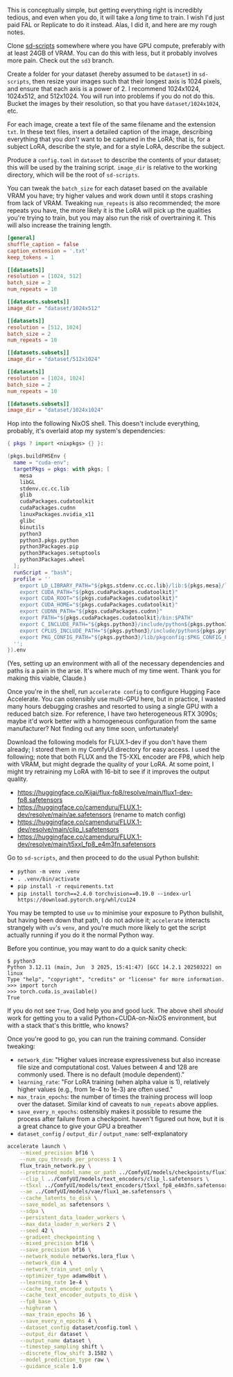 This is conceptually simple, but getting everything right is incredibly tedious, and even when you do, it will take a _long_ time to train. I wish I'd just paid FAL or Replicate to do it instead. Alas, I did it, and here are my rough notes.

<!-- more -->

Clone [sd-scripts](https://github.com/kohya-ss/sd-scripts) somewhere where you have GPU compute, preferably with at least 24GB of VRAM. You can do this with less, but it probably involves more pain. Check out the `sd3` branch.

Create a folder for your dataset (hereby assumed to be `dataset`) in `sd-scripts`, then resize your images such that their longest axis is 1024 pixels, and ensure that each axis is a power of 2. I recommend 1024x1024, 1024x512, and 512x1024. You will run into problems if you do not do this. Bucket the images by their resolution, so that you have `dataset/1024x1024`, etc.

For each image, create a text file of the same filename and the extension `txt`. In these text files, insert a detailed caption of the image, describing everything that you _don't_ want to be captured in the LoRA; that is, for a subject LoRA, describe the style, and for a style LoRA, describe the subject.

Produce a `config.toml` in `dataset` to describe the contents of your dataset; this will be used by the training script. `image_dir` is relative to the working directory, which will be the root of `sd-scripts`.

You can tweak the `batch_size` for each dataset based on the available VRAM you have; try higher values and work down until it stops crashing from lack of VRAM.
Tweaking `num_repeats` is also recommended; the more repeats you have, the more likely it is the LoRA will pick up the qualities you're trying to train, but you may also run the risk of overtraining it. This will also increase the training length.

```toml
[general]
shuffle_caption = false
caption_extension = '.txt'
keep_tokens = 1

[[datasets]]
resolution = [1024, 512]
batch_size = 2
num_repeats = 10

[[datasets.subsets]]
image_dir = "dataset/1024x512"

[[datasets]]
resolution = [512, 1024]
batch_size = 2
num_repeats = 10

[[datasets.subsets]]
image_dir = "dataset/512x1024"

[[datasets]]
resolution = [1024, 1024]
batch_size = 2
num_repeats = 10

[[datasets.subsets]]
image_dir = "dataset/1024x1024"
```

Hop into the following NixOS shell. This doesn't include everything, probably, it's overlaid atop my system's dependencies:

```nix
{ pkgs ? import <nixpkgs> {} }:

(pkgs.buildFHSEnv {
  name = "cuda-env";
  targetPkgs = pkgs: with pkgs; [
    mesa
    libGL
    stdenv.cc.cc.lib
    glib
    cudaPackages.cudatoolkit
    cudaPackages.cudnn
    linuxPackages.nvidia_x11
    glibc
    binutils
    python3
    python3.pkgs.python
    python3Packages.pip
    python3Packages.setuptools
    python3Packages.wheel
  ];
  runScript = "bash";
  profile = ''
    export LD_LIBRARY_PATH="${pkgs.stdenv.cc.cc.lib}/lib:${pkgs.mesa}/lib:${pkgs.libGL}/lib:${pkgs.glib.out}/lib:${pkgs.cudaPackages.cudatoolkit}/lib:${pkgs.cudaPackages.cudnn}/lib:${pkgs.linuxPackages.nvidia_x11}/lib:$LD_LIBRARY_PATH"
    export CUDA_PATH="${pkgs.cudaPackages.cudatoolkit}"
    export CUDA_ROOT="${pkgs.cudaPackages.cudatoolkit}"
    export CUDA_HOME="${pkgs.cudaPackages.cudatoolkit}"
    export CUDNN_PATH="${pkgs.cudaPackages.cudnn}"
    export PATH="${pkgs.cudaPackages.cudatoolkit}/bin:$PATH"
    export C_INCLUDE_PATH="${pkgs.python3}/include/python${pkgs.python3.pythonVersion}:$C_INCLUDE_PATH"
    export CPLUS_INCLUDE_PATH="${pkgs.python3}/include/python${pkgs.python3.pythonVersion}:$CPLUS_INCLUDE_PATH"
    export PKG_CONFIG_PATH="${pkgs.python3}/lib/pkgconfig:$PKG_CONFIG_PATH"
  '';
}).env
```

(Yes, setting up an environment with all of the necessary dependencies and paths is a pain in the arse. It's where much of my time went. Thank you for making this viable, Claude.)

Once you're in the shell, run `accelerate config` to configure Hugging Face Accelerate. You can ostensibly use multi-GPU here, but in practice, I wasted many hours debugging crashes and resorted to using a single GPU with a reduced batch size. For reference, I have two heterogeneous RTX 3090s; maybe it'd work better with a homogeneous configuration from the same manufacturer? Not finding out any time soon, unfortunately!

Download the following models for FLUX.1-dev if you don't have them already; I stored them in my ComfyUI directory for easy access. I used the following; note that both FLUX and the T5-XXL encoder are FP8, which help with VRAM, but might degrade the quality of your LoRA. At some point, I might try retraining my LoRA with 16-bit to see if it improves the output quality.

- <https://huggingface.co/Kijai/flux-fp8/resolve/main/flux1-dev-fp8.safetensors>
- <https://huggingface.co/camenduru/FLUX.1-dev/resolve/main/ae.safetensors> (rename to match config)
- <https://huggingface.co/camenduru/FLUX.1-dev/resolve/main/clip_l.safetensors>
- <https://huggingface.co/camenduru/FLUX.1-dev/resolve/main/t5xxl_fp8_e4m3fn.safetensors>

Go to `sd-scripts`, and then proceed to do the usual Python bullshit:

- `python -m venv .venv`
- `. .venv/bin/activate`
- `pip install -r requirements.txt`
- `pip install torch==2.4.0 torchvision==0.19.0 --index-url https://download.pytorch.org/whl/cu124`

You may be tempted to use `uv` to minimise your exposure to Python bullshit, but having been down that path, I do not advise it; `accelerate` interacts strangely with `uv`'s `venv`, and you're much more likely to get the script actually running if you do it the normal Python way.

Before you continue, you may want to do a quick sanity check:

```
$ python3
Python 3.12.11 (main, Jun  3 2025, 15:41:47) [GCC 14.2.1 20250322] on linux
Type "help", "copyright", "credits" or "license" for more information.
>>> import torch
>>> torch.cuda.is_available()
True
```

If you do not see `True`, God help you and good luck. The above shell _should_ work for getting you to a valid Python+CUDA-on-NixOS environment, but with a stack that's this brittle, who knows?

Once you're good to go, you can run the training command. Consider tweaking:

- `network_dim`: "Higher values increase expressiveness but also increase file size and computational cost. Values between 4 and 128 are commonly used. There is no default (module dependent)."
- `learning_rate`: "For LoRA training (when alpha value is 1), relatively higher values (e.g., from 1e-4 to 1e-3) are often used."
- `max_train_epochs`: the number of times the training process will loop over the dataset. Similar kind of caveats to `num_repeats` above applies.
- `save_every_n_epochs`: ostensibly makes it possible to resume the process after failure from a checkpoint. haven't figured out how, but it is a great chance to give your GPU a breather
- `dataset_config` / `output_dir` / `output_name`: self-explanatory

```sh
accelerate launch \
    --mixed_precision bf16 \
    --num_cpu_threads_per_process 1 \
    flux_train_network.py \
    --pretrained_model_name_or_path ../ComfyUI/models/checkpoints/flux1-dev-fp8.safetensors \
    --clip_l ../ComfyUI/models/text_encoders/clip_l.safetensors \
    --t5xxl ../ComfyUI/models/text_encoders/t5xxl_fp8_e4m3fn.safetensors \
    --ae ../ComfyUI/models/vae/flux1_ae.safetensors \
    --cache_latents_to_disk \
    --save_model_as safetensors \
    --sdpa \
    --persistent_data_loader_workers \
    --max_data_loader_n_workers 2 \
    --seed 42 \
    --gradient_checkpointing \
    --mixed_precision bf16 \
    --save_precision bf16 \
    --network_module networks.lora_flux \
    --network_dim 4 \
    --network_train_unet_only \
    --optimizer_type adamw8bit \
    --learning_rate 1e-4 \
    --cache_text_encoder_outputs \
    --cache_text_encoder_outputs_to_disk \
    --fp8_base \
    --highvram \
    --max_train_epochs 16 \
    --save_every_n_epochs 4 \
    --dataset_config dataset/config.toml \
    --output_dir dataset \
    --output_name dataset \
    --timestep_sampling shift \
    --discrete_flow_shift 3.1582 \
    --model_prediction_type raw \
    --guidance_scale 1.0
```
